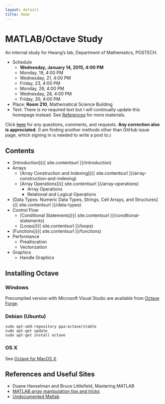 ```yaml
---
layout: default
title: Home
---
```


# MATLAB/Octave Study

An internal study for Hwang’s lab, Department of Mathematics, POSTECH.

- Schedule
  - **Wednesday, January 14, 2015, 4:00 PM**
  - Monday, 19, 4:00 PM
  - Wednesday, 21, 4:00 PM
  - Friday, 23, 4:00 PM
  - Monday, 26, 4:00 PM
  - Wednesday, 28, 4:00 PM
  - Friday, 30, 4:00 PM
- Place: **Room 210**, Mathematical Science Building
- Text: There is no required text but I will continually update this homepage instead. See [References](#references) for more materials.

Click <del>[here](https://github.com/dlimpid/matlab-study-2015/issues)</del> for any questions, comments, and requests. 
**Any correction also is appreciated.**
(I am finding another methods other than GitHub issue page, which signing in is needed to write a post to.)


## Contents

- [Introduction]({{ site.contentsurl }}/introduction)
- Arrays
  - [Array Construction and Indexing]({{ site.contentsurl }}/array-construction-and-indexing)
  - [Array Operations]({{ site.contentsurl }}/array-operations)
    - Array Operations
    - Relational and Logical Operations
- [Data Types: Numeric Data Types, Strings, Cell Arrays, and Structures]({{ site.contentsurl }}/data-types)
- Control Flow
  - [Conditional Statements]({{ site.contentsurl }}/conditional-statements)
  - [Loops]({{ site.contentsurl }}/loops)
- [Functions]({{ site.contentsurl }}/functions)
- Performance
  - Preallocation
  - Vectorization
- Graphics
  - Handle Graphics


## Installing Octave

### Windows

Precompiled version with Microsoft Visual Studio are available from [Octave Forge](http://sourceforge.net/projects/octave/files/Octave%20Windows%20binaries/Octave%203.6.4%20for%20Windows%20Microsoft%20Visual%20Studio/).

### Debian (Ubuntu)

```
sudo apt-add-repository ppa:octave/stable
sudo apt-get update
sudo apt-get install octave
```

### OS X

See [Octave for MacOS X](http://wiki.octave.org/Octave_for_MacOS_X).


## References and Useful Sites <a name="references"></a>

- Duane Hanselman and Bruce Littlefield, Mastering MATLAB
- [MATLAB array manipulation tips and tricks](http://home.online.no/~pjacklam/matlab/doc/mtt/index.html)
- [Undocumented Matlab](http://undocumentedmatlab.com/)


